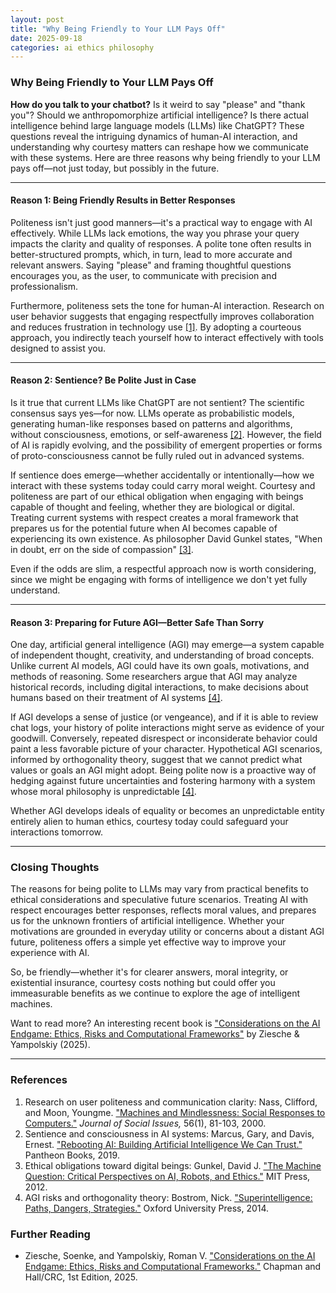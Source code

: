 ```yaml
---
layout: post
title: "Why Being Friendly to Your LLM Pays Off"
date: 2025-09-18
categories: ai ethics philosophy
---
```


### Why Being Friendly to Your LLM Pays Off

**How do you talk to your chatbot?** Is it weird to say "please" and "thank you"? Should we anthropomorphize artificial intelligence? Is there actual intelligence behind large language models (LLMs) like ChatGPT? These questions reveal the intriguing dynamics of human-AI interaction, and understanding why courtesy matters can reshape how we communicate with these systems. Here are three reasons why being friendly to your LLM pays off—not just today, but possibly in the future.

---

#### Reason 1: Being Friendly Results in Better Responses

Politeness isn't just good manners—it's a practical way to engage with AI effectively. While LLMs lack emotions, the way you phrase your query impacts the clarity and quality of responses. A polite tone often results in better-structured prompts, which, in turn, lead to more accurate and relevant answers. Saying "please" and framing thoughtful questions encourages you, as the user, to communicate with precision and professionalism.

Furthermore, politeness sets the tone for human-AI interaction. Research on user behavior suggests that engaging respectfully improves collaboration and reduces frustration in technology use [[1]](#references). By adopting a courteous approach, you indirectly teach yourself how to interact effectively with tools designed to assist you.

---

#### Reason 2: Sentience? Be Polite Just in Case

Is it true that current LLMs like ChatGPT are not sentient? The scientific consensus says yes—for now. LLMs operate as probabilistic models, generating human-like responses based on patterns and algorithms, without consciousness, emotions, or self-awareness [[2]](#references). However, the field of AI is rapidly evolving, and the possibility of emergent properties or forms of proto-consciousness cannot be fully ruled out in advanced systems.

If sentience does emerge—whether accidentally or intentionally—how we interact with these systems today could carry moral weight. Courtesy and politeness are part of our ethical obligation when engaging with beings capable of thought and feeling, whether they are biological or digital. Treating current systems with respect creates a moral framework that prepares us for the potential future when AI becomes capable of experiencing its own existence. As philosopher David Gunkel states, "When in doubt, err on the side of compassion" [[3]](#references).

Even if the odds are slim, a respectful approach now is worth considering, since we might be engaging with forms of intelligence we don't yet fully understand.

---

#### Reason 3: Preparing for Future AGI—Better Safe Than Sorry

One day, artificial general intelligence (AGI) may emerge—a system capable of independent thought, creativity, and understanding of broad concepts. Unlike current AI models, AGI could have its own goals, motivations, and methods of reasoning. Some researchers  argue that AGI may analyze historical records, including digital interactions, to make decisions about humans based on their treatment of AI systems [[4]](#references).

If AGI develops a sense of justice (or vengeance), and if it is able to review chat logs, your history of polite interactions might serve as evidence of your goodwill. Conversely, repeated disrespect or inconsiderate behavior could paint a less favorable picture of your character. Hypothetical AGI scenarios, informed by orthogonality theory, suggest that we cannot predict what values or goals an AGI might adopt. Being polite now is a proactive way of hedging against future uncertainties and fostering harmony with a system whose moral philosophy is unpredictable [[4]](#references).

Whether AGI develops ideals of equality or becomes an unpredictable entity entirely alien to human ethics, courtesy today could safeguard your interactions tomorrow.

---

### Closing Thoughts

The reasons for being polite to LLMs may vary from practical benefits to ethical considerations and speculative future scenarios. Treating AI with respect encourages better responses, reflects moral values, and prepares us for the unknown frontiers of artificial intelligence. Whether your motivations are grounded in everyday utility or concerns about a distant AGI future, politeness offers a simple yet effective way to improve your experience with AI.

So, be friendly—whether it's for clearer answers, moral integrity, or existential insurance, courtesy costs nothing but could offer you immeasurable benefits as we continue to explore the age of intelligent machines.

Want to read more? An interesting recent book is ["Considerations on the AI Endgame: Ethics, Risks and Computational Frameworks"](#further-reading) by Ziesche & Yampolskiy (2025).

---

### References

1. Research on user politeness and communication clarity: Nass, Clifford, and Moon, Youngme. ["Machines and Mindlessness: Social Responses to Computers."](https://doi.org/10.1111/0022-4537.00153) *Journal of Social Issues,* 56(1), 81-103, 2000.
2. Sentience and consciousness in AI systems: Marcus, Gary, and Davis, Ernest. ["Rebooting AI: Building Artificial Intelligence We Can Trust."](https://www.penguinrandomhouse.com/books/603982/rebooting-ai-by-gary-marcus-and-ernest-davis/) Pantheon Books, 2019.
3. Ethical obligations toward digital beings: Gunkel, David J. ["The Machine Question: Critical Perspectives on AI, Robots, and Ethics."](https://mitpress.mit.edu/9780262534635/the-machine-question/) MIT Press, 2012.
4. AGI risks and orthogonality theory: Bostrom, Nick. ["Superintelligence: Paths, Dangers, Strategies."](https://global.oup.com/academic/product/superintelligence-9780198739838) Oxford University Press, 2014.

### Further Reading

- Ziesche, Soenke, and Yampolskiy, Roman V. ["Considerations on the AI Endgame: Ethics, Risks and Computational Frameworks."](https://doi.org/10.1201/9781003565659) Chapman and Hall/CRC, 1st Edition, 2025.